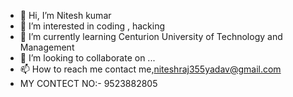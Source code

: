 - 👋 Hi, I’m Nitesh kumar
- 👀 I’m interested in coding , hacking
- 🌱 I’m currently learning Centurion University of Technology and Management
- 💞️ I’m looking to collaborate on ...
- 📫 How to reach me contact me,niteshraj355yadav@gmail.com
- MY CONTECT NO:- 9523882805
<!---
niteshkr452/niteshkr452 is a ✨ special ✨ repository because its `README.md` (this file) appears on your GitHub profile.
You can click the Preview link to take a look at your changes.
--->

